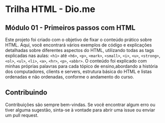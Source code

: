 # Trilha HTML - Dio.me
## Módulo 01 - Primeiros passos com HTML

Este projeto foi criado com o objetivo de fixar o conteúdo prático sobre HTML. Aqui, você encontrará vários exemplos de código e explicações detalhadas sobre diferentes aspectos do HTML, utilizando todas as tags explicadas nas aulas: `<h1>` até `<h6>`, `<p>`, `<mark>`, `<small>`, `<i>`, `<u>`, `<strong>`, `<ol>`, `<ul>`, `<li>`, `<a>`, `<hr>`, `<p>`, `<abbr>`. O conteúdo foi explicado com minhas próprias palavras para cada tópico de ensino,abordando a história dos computadores, clients e servers, estrutura básica do HTML e listas ordenadas e não ordenadas, conforme o andamento do curso.

## Contribuindo
Contribuições são sempre bem-vindas. Se você encontrar algum erro ou tiver alguma sugestão, sinta-se à vontade para abrir uma issue ou enviar um pull request.
